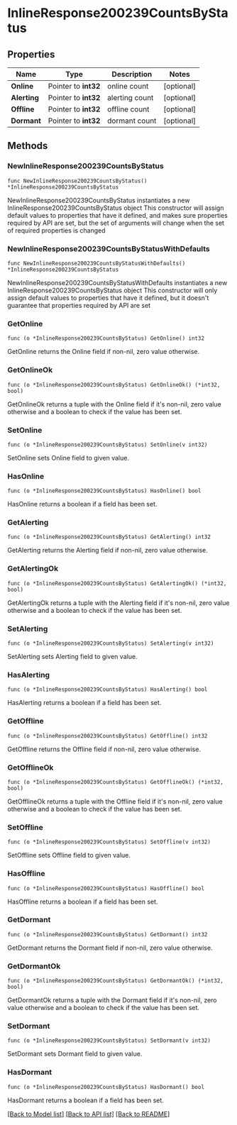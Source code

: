 # InlineResponse200239CountsByStatus

## Properties

Name | Type | Description | Notes
------------ | ------------- | ------------- | -------------
**Online** | Pointer to **int32** | online count | [optional] 
**Alerting** | Pointer to **int32** | alerting count | [optional] 
**Offline** | Pointer to **int32** | offline count | [optional] 
**Dormant** | Pointer to **int32** | dormant count | [optional] 

## Methods

### NewInlineResponse200239CountsByStatus

`func NewInlineResponse200239CountsByStatus() *InlineResponse200239CountsByStatus`

NewInlineResponse200239CountsByStatus instantiates a new InlineResponse200239CountsByStatus object
This constructor will assign default values to properties that have it defined,
and makes sure properties required by API are set, but the set of arguments
will change when the set of required properties is changed

### NewInlineResponse200239CountsByStatusWithDefaults

`func NewInlineResponse200239CountsByStatusWithDefaults() *InlineResponse200239CountsByStatus`

NewInlineResponse200239CountsByStatusWithDefaults instantiates a new InlineResponse200239CountsByStatus object
This constructor will only assign default values to properties that have it defined,
but it doesn't guarantee that properties required by API are set

### GetOnline

`func (o *InlineResponse200239CountsByStatus) GetOnline() int32`

GetOnline returns the Online field if non-nil, zero value otherwise.

### GetOnlineOk

`func (o *InlineResponse200239CountsByStatus) GetOnlineOk() (*int32, bool)`

GetOnlineOk returns a tuple with the Online field if it's non-nil, zero value otherwise
and a boolean to check if the value has been set.

### SetOnline

`func (o *InlineResponse200239CountsByStatus) SetOnline(v int32)`

SetOnline sets Online field to given value.

### HasOnline

`func (o *InlineResponse200239CountsByStatus) HasOnline() bool`

HasOnline returns a boolean if a field has been set.

### GetAlerting

`func (o *InlineResponse200239CountsByStatus) GetAlerting() int32`

GetAlerting returns the Alerting field if non-nil, zero value otherwise.

### GetAlertingOk

`func (o *InlineResponse200239CountsByStatus) GetAlertingOk() (*int32, bool)`

GetAlertingOk returns a tuple with the Alerting field if it's non-nil, zero value otherwise
and a boolean to check if the value has been set.

### SetAlerting

`func (o *InlineResponse200239CountsByStatus) SetAlerting(v int32)`

SetAlerting sets Alerting field to given value.

### HasAlerting

`func (o *InlineResponse200239CountsByStatus) HasAlerting() bool`

HasAlerting returns a boolean if a field has been set.

### GetOffline

`func (o *InlineResponse200239CountsByStatus) GetOffline() int32`

GetOffline returns the Offline field if non-nil, zero value otherwise.

### GetOfflineOk

`func (o *InlineResponse200239CountsByStatus) GetOfflineOk() (*int32, bool)`

GetOfflineOk returns a tuple with the Offline field if it's non-nil, zero value otherwise
and a boolean to check if the value has been set.

### SetOffline

`func (o *InlineResponse200239CountsByStatus) SetOffline(v int32)`

SetOffline sets Offline field to given value.

### HasOffline

`func (o *InlineResponse200239CountsByStatus) HasOffline() bool`

HasOffline returns a boolean if a field has been set.

### GetDormant

`func (o *InlineResponse200239CountsByStatus) GetDormant() int32`

GetDormant returns the Dormant field if non-nil, zero value otherwise.

### GetDormantOk

`func (o *InlineResponse200239CountsByStatus) GetDormantOk() (*int32, bool)`

GetDormantOk returns a tuple with the Dormant field if it's non-nil, zero value otherwise
and a boolean to check if the value has been set.

### SetDormant

`func (o *InlineResponse200239CountsByStatus) SetDormant(v int32)`

SetDormant sets Dormant field to given value.

### HasDormant

`func (o *InlineResponse200239CountsByStatus) HasDormant() bool`

HasDormant returns a boolean if a field has been set.


[[Back to Model list]](../README.md#documentation-for-models) [[Back to API list]](../README.md#documentation-for-api-endpoints) [[Back to README]](../README.md)



